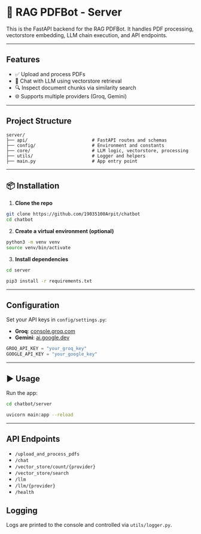 # 🤖 RAG PDFBot - Server

This is the FastAPI backend for the RAG PDFBot. It handles PDF processing, vectorstore embedding, LLM chain execution, and API endpoints.

---

## Features

- ✅ Upload and process PDFs
- 🧠 Chat with LLM using vectorstore retrieval
- 🔍 Inspect document chunks via similarity search
- 🌐 Supports multiple providers (Groq, Gemini)

---

## Project Structure

```
server/
├── api/                        # FastAPI routes and schemas
├── config/                     # Environment and constants
├── core/                       # LLM logic, vectorstore, processing
├── utils/                      # Logger and helpers
├── main.py                     # App entry point
```

---

## 📦 Installation

1. **Clone the repo**

```bash
git clone https://github.com/19035100Arpit/chatbot
cd chatbot
```

2. **Create a virtual environment (optional)**

```bash
python3 -m venv venv
source venv/bin/activate
```

3. **Install dependencies**

```bash
cd server

pip3 install -r requirements.txt
```

---

## Configuration

Set your API keys in `config/settings.py`:

- **Groq**: [console.groq.com](https://console.groq.com/)
- **Gemini**: [ai.google.dev](https://ai.google.dev)

```python
GROQ_API_KEY = "your_groq_key"
GOOGLE_API_KEY = "your_google_key"
```

---

## ▶️ Usage

Run the app:

```bash
cd chatbot/server

uvicorn main:app --reload
```

---

## API Endpoints

- `/upload_and_process_pdfs`
- `/chat`
- `/vector_store/count/{provider}`
- `/vector_store/search`
- `/llm`
- `/llm/{provider}`
- `/health`

## Logging

Logs are printed to the console and controlled via `utils/logger.py`.

